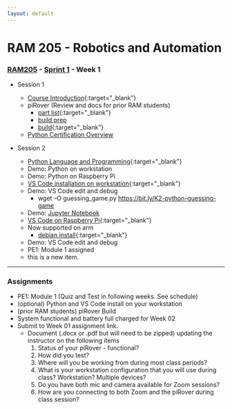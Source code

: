 ```yaml
---
layout: default
---
```


# RAM 205 - Robotics and Automation

### [RAM205](../../) - [Sprint 1](../) - Week 1

- Session 1
    - [Course Introduction](../../course_info/RAM205.Syllabus.pdf){:target="_blank"}
    - piRover (Review and docs for prior RAM students)
        - [part list](piRoverBuild/Parts_piRover_V3_F20.pdf){:target="_blank"}
        - [build prep](piRoverBuild/piRoverBuildPreparation.pdf)
        - [build](piRoverBuild/piRoverBuild.pdf){:target="_blank"}
    - [Python Certification Overview](../../python_cert)
    
- Session 2
    - [Python Language and Programming](python/PythonIntroduction.pdf){:target="_blank"}
    - Demo: Python on workstation
    - Demo: Python on Raspberry Pi 
    - [VS Code installation on workstation](https://code.visualstudio.com/Download){:target="_blank"}
    - Demo: VS Code edit and debug
        - wget –O guessing_game.py https://bit.ly/K2-python-guessing-game
    - Demo: [Jupyter Notebook](python/Strings.ipynb)
    - [VS Code on Raspberry Pi](python/VisualStudioCodeGettingStarted.pdf){:target="_blank"}
    - Now supported on arm
        - [debian install](https://snapcraft.io/install/code/debian){:target="_blank"}
    - Demo: VS Code edit and debug
    - PE1: Module 1 assigned
    - this is a new item.

---

### Assignments
- PE1: Module 1 (Quiz and Test in following weeks. See schedule)
- (optional) Python and VS Code install on your workstation
- (prior RAM students) piRover Build
- System functional and battery full charged for Week 02
- Submit to Week 01 assignment link.
    - Document (.docx or .pdf but will need to be zipped) updating the instructor on the following items
        1. Status of your piRover - functional?
        2. How did you test?
        3. Where will you be working from during most class periods?
        4. What is your workstation configuration that you will use during class? Workstation? Multiple devices?
        5. Do you have both mic and camera available for Zoom sessions?
        6. How are you connecting to both Zoom and the piRover during class session?

